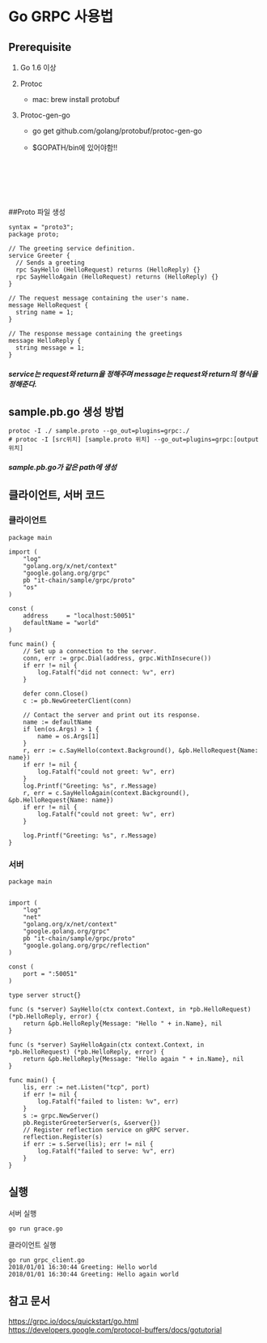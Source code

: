 #  Go GRPC 사용법



## Prerequisite

1. Go 1.6 이상

2. Protoc

   - mac: brew install protobuf

3. Protoc-gen-go

   - go get github.com/golang/protobuf/protoc-gen-go

   - $GOPATH/bin에 있어야함!!

     ​

   ​

   ​

##Proto 파일 생성

```
syntax = "proto3";
package proto;

// The greeting service definition.
service Greeter {
  // Sends a greeting
  rpc SayHello (HelloRequest) returns (HelloReply) {}
  rpc SayHelloAgain (HelloRequest) returns (HelloReply) {}
}

// The request message containing the user's name.
message HelloRequest {
  string name = 1;
}

// The response message containing the greetings
message HelloReply {
  string message = 1;
}
```

##### service는 request와 return을 정해주며 message는 request와 return의 형식을 정해준다.



## sample.pb.go 생성 방법

```
protoc -I ./ sample.proto --go_out=plugins=grpc:./
# protoc -I [src위치] [sample.proto 위치] --go_out=plugins=grpc:[output 위치]
```



##### sample.pb.go가 같은 path에 생성



## 클라이언트, 서버 코드

### 클라이언트

```
package main

import (
	"log"
	"golang.org/x/net/context"
	"google.golang.org/grpc"
	pb "it-chain/sample/grpc/proto"
	"os"
)

const (
	address     = "localhost:50051"
	defaultName = "world"
)

func main() {
	// Set up a connection to the server.
	conn, err := grpc.Dial(address, grpc.WithInsecure())
	if err != nil {
		log.Fatalf("did not connect: %v", err)
	}

	defer conn.Close()
	c := pb.NewGreeterClient(conn)

	// Contact the server and print out its response.
	name := defaultName
	if len(os.Args) > 1 {
		name = os.Args[1]
	}
	r, err := c.SayHello(context.Background(), &pb.HelloRequest{Name: name})
	if err != nil {
		log.Fatalf("could not greet: %v", err)
	}
	log.Printf("Greeting: %s", r.Message)
	r, err = c.SayHelloAgain(context.Background(), &pb.HelloRequest{Name: name})
	if err != nil {
		log.Fatalf("could not greet: %v", err)
	}

	log.Printf("Greeting: %s", r.Message)
}
```



### 서버

```
package main


import (
	"log"
	"net"
	"golang.org/x/net/context"
	"google.golang.org/grpc"
	pb "it-chain/sample/grpc/proto"
	"google.golang.org/grpc/reflection"
)

const (
	port = ":50051"
)

type server struct{}

func (s *server) SayHello(ctx context.Context, in *pb.HelloRequest) (*pb.HelloReply, error) {
	return &pb.HelloReply{Message: "Hello " + in.Name}, nil
}

func (s *server) SayHelloAgain(ctx context.Context, in *pb.HelloRequest) (*pb.HelloReply, error) {
	return &pb.HelloReply{Message: "Hello again " + in.Name}, nil
}

func main() {
	lis, err := net.Listen("tcp", port)
	if err != nil {
		log.Fatalf("failed to listen: %v", err)
	}
	s := grpc.NewServer()
	pb.RegisterGreeterServer(s, &server{})
	// Register reflection service on gRPC server.
	reflection.Register(s)
	if err := s.Serve(lis); err != nil {
		log.Fatalf("failed to serve: %v", err)
	}
}
```





## 실행

서버 실행

```
go run grace.go
```



클라이언트 실행

```
go run grpc_client.go
2018/01/01 16:30:44 Greeting: Hello world
2018/01/01 16:30:44 Greeting: Hello again world
```


## 참고 문서
https://grpc.io/docs/quickstart/go.html
https://developers.google.com/protocol-buffers/docs/gotutorial


